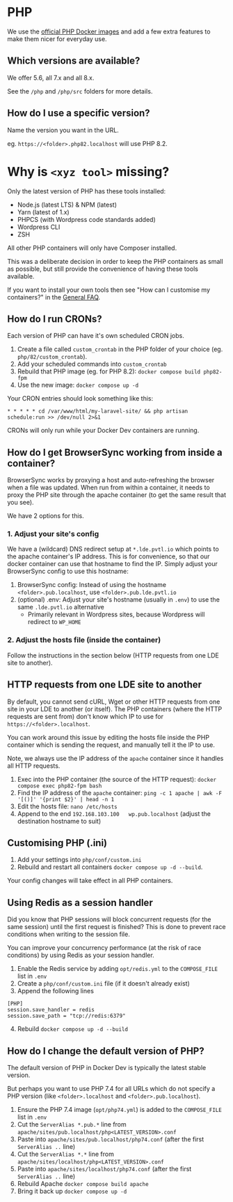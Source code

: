 # PHP

We use the [official PHP Docker images](https://hub.docker.com/_/php) and add a few extra features to make them nicer for everyday use.


## Which versions are available?
We offer 5.6, all 7.x and all 8.x.

See the `/php` and `/php/src` folders for more details.


## How do I use a specific version?
Name the version you want in the URL.

eg. `https://<folder>.php82.localhost` will use PHP 8.2.


# Why is `<xyz tool>` missing?

Only the latest version of PHP has these tools installed:

- Node.js (latest LTS) & NPM (latest)
- Yarn (latest of 1.x)
- PHPCS (with Wordpress code standards added)
- Wordpress CLI
- ZSH

All other PHP containers will only have Composer installed.

This was a deliberate decision in order to keep the PHP containers as small as possible, but still provide the convenience of having these tools available.

If you want to install your own tools then see "How can I customise my containers?" in the [General FAQ](general-faq.md).


## How do I run CRONs?

Each version of PHP can have it's own scheduled CRON jobs.

1. Create a file called `custom_crontab` in the PHP folder of your choice (eg. `php/82/custom_crontab`).
1. Add your scheduled commands into `custom_crontab`
1. Rebuild that PHP image (eg. for PHP 8.2): `docker compose build php82-fpm`
1. Use the new image: `docker compose up -d`

Your CRON entries should look something like this:

```
* * * * * cd /var/www/html/my-laravel-site/ && php artisan schedule:run >> /dev/null 2>&1
```

CRONs will only run while your Docker Dev containers are running.


## How do I get BrowserSync working from inside a container?

BrowserSync works by proxying a host and auto-refreshing the browser when a file was updated. When run from within a container, it needs to proxy the PHP site through the apache container (to get the same result that you see).

We have 2 options for this.

### 1. Adjust your site's config

We have a (wildcard) DNS redirect setup at `*.lde.pvtl.io` which points to the apache container's IP address. This is for convenience, so that our docker container can use that hostname to find the IP. Simply adjust your BrowserSync config to use this hostname:

1. BrowserSync config: Instead of using the hostname `<folder>.pub.localhost`, use `<folder>.pub.lde.pvtl.io`
1. (optional) .env: Adjust your site's hostname (usually in `.env`) to use the same `.lde.pvtl.io` alternative
    - Primarily relevant in Wordpress sites, because Wordpress will redirect to `WP_HOME`

### 2. Adjust the hosts file (inside the container)

Follow the instructions in the section below (HTTP requests from one LDE site to another).


## HTTP requests from one LDE site to another

By default, you cannot send cURL, Wget or other HTTP requests from one site in your LDE to another (or itself). The PHP containers (where the HTTP requests are sent from) don't know which IP to use for `https://<folder>.localhost`.

You can work around this issue by editing the hosts file inside the PHP container which is sending the request, and manually tell it the IP to use.

Note, we always use the IP address of the `apache` container since it handles all HTTP requests.

1. Exec into the PHP container (the source of the HTTP request): `docker compose exec php82-fpm bash`
1. Find the IP address of the `apache` container: `ping -c 1 apache | awk -F '[()]' '{print $2}' | head -n 1`
1. Edit the hosts file: `nano /etc/hosts`
1. Append to the end `192.168.103.100   wp.pub.localhost` (adjust the destination hostname to suit)


## Customising PHP (.ini)

1. Add your settings into `php/conf/custom.ini`
1. Rebuild and restart all containers `docker compose up -d --build`.

Your config changes will take effect in all PHP containers.


## Using Redis as a session handler

Did you know that PHP sessions will block concurrent requests (for the same session) until the first request is finished? This is done to prevent race conditions when writing to the session file.

You can improve your concurrency performance (at the risk of race conditions) by using Redis as your session handler.

1. Enable the Redis service by adding `opt/redis.yml` to the `COMPOSE_FILE` list in `.env`
2. Create a `php/conf/custom.ini` file (if it doesn't already exist)
3. Append the following lines

```
[PHP]
session.save_handler = redis
session.save_path = "tcp://redis:6379"
```

4. Rebuild `docker compose up -d --build`


## How do I change the default version of PHP?

The default version of PHP in Docker Dev is typically the latest stable version.

But perhaps you want to use PHP 7.4 for all URLs which do not specify a PHP version (like `<folder>.localhost` and `<folder>.pub.localhost`).

1. Ensure the PHP 7.4 image (`opt/php74.yml`) is added to the `COMPOSE_FILE` list in `.env`
1. Cut the `ServerAlias *.pub.*` line from `apache/sites/pub.localhost/php<LATEST_VERSION>.conf`
1. Paste into `apache/sites/pub.localhost/php74.conf` (after the first `ServerAlias ..` line)
1. Cut the `ServerAlias *.*` line from `apache/sites/localhost/php<LATEST_VERSION>.conf`
1. Paste into `apache/sites/localhost/php74.conf` (after the first `ServerAlias ..` line)
1. Rebuild Apache `docker compose build apache`
1. Bring it back up `docker compose up -d`

